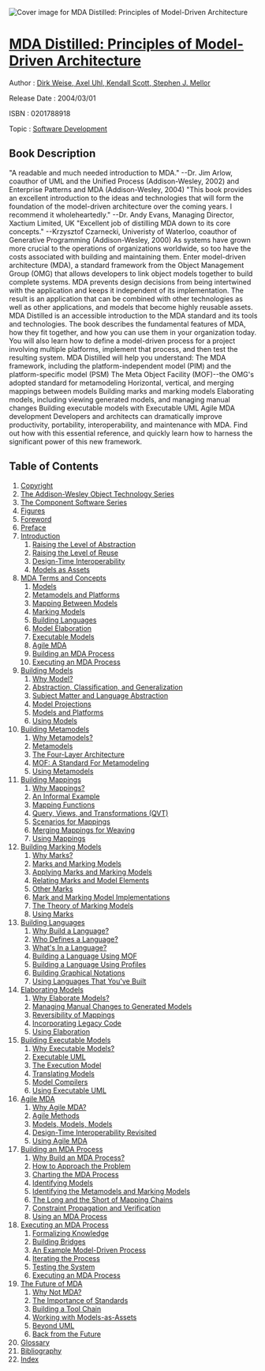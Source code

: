 ![Cover image for MDA Distilled: Principles of Model-Driven Architecture](https://imgdetail.ebookreading.net/cover/cover/software_development/EB0201788918.jpg)

[MDA Distilled: Principles of Model-Driven Architecture](https://ebookreading.net/view/book/MDA+Distilled%3A+Principles+of+Model-Driven+Architecture-EB0201788918_1.html "MDA Distilled: Principles of Model-Driven Architecture")
====================================================================================================================

Author : [Dirk Weise](https://ebookreading.net/search/author/Dirk+Weise),[ Axel Uhl](https://ebookreading.net/search/author/+Axel+Uhl),[ Kendall Scott](https://ebookreading.net/search/author/+Kendall+Scott),[ Stephen J. Mellor](https://ebookreading.net/search/author/+Stephen+J.+Mellor)

Release Date : 2004/03/01

ISBN : 0201788918

Topic : [Software Development](https://ebookreading.net/search/category/software-development)

Book Description
-----------------

"A readable and much needed introduction to MDA." --Dr. Jim Arlow, coauthor of UML and the Unified Process (Addison-Wesley, 2002) and Enterprise Patterns and MDA (Addison-Wesley, 2004)
"This book provides an excellent introduction to the ideas and technologies that will form the foundation of the model-driven architecture over the coming years. I recommend it wholeheartedly." --Dr. Andy Evans, Managing Director, Xactium Limited, UK
"Excellent job of distilling MDA down to its core concepts." --Krzysztof Czarnecki, Univeristy of Waterloo, coauthor of Generative Programming (Addison-Wesley, 2000)
As systems have grown more crucial to the operations of organizations worldwide, so too have the costs associated with building and maintaining them. Enter model-driven architecture (MDA), a standard framework from the Object Management Group (OMG) that allows developers to link object models together to build complete systems. MDA prevents design decisions from being intertwined with the application and keeps it independent of its implementation. The result is an application that can be combined with other technologies as well as other applications, and models that become highly reusable assets.
MDA Distilled is an accessible introduction to the MDA standard and its tools and technologies. The book describes the fundamental features of MDA, how they fit together, and how you can use them in your organization today. You will also learn how to define a model-driven process for a project involving multiple platforms, implement that process, and then test the resulting system.
MDA Distilled will help you understand:
The MDA framework, including the platform-independent model (PIM) and the platform-specific model (PSM)
The Meta Object Facility (MOF)--the OMG's adopted standard for metamodeling
Horizontal, vertical, and merging mappings between models
Building marks and marking models
Elaborating models, including viewing generated models, and managing manual changes
Building executable models with Executable UML
Agile MDA development
Developers and architects can dramatically improve productivity, portability, interoperability, and maintenance with MDA. Find out how with this essential reference, and quickly learn how to harness the significant power of this new framework.

              
Table of Contents
-----------------

1. [Copyright](https://ebookreading.net/view/book/MDA+Distilled%3A+Principles+of+Model-Driven+Architecture-EB0201788918_0.html)
1. [The Addison-Wesley Object Technology Series](https://ebookreading.net/view/book/MDA+Distilled%3A+Principles+of+Model-Driven+Architecture-EB0201788918_0.html)
1. [The Component Software Series](https://ebookreading.net/view/book/MDA+Distilled%3A+Principles+of+Model-Driven+Architecture-EB0201788918_0.html)
1. [Figures](https://ebookreading.net/view/book/MDA+Distilled%3A+Principles+of+Model-Driven+Architecture-EB0201788918_0.html)
1. [Foreword](https://ebookreading.net/view/book/MDA+Distilled%3A+Principles+of+Model-Driven+Architecture-EB0201788918_0.html)
1. [Preface](https://ebookreading.net/view/book/MDA+Distilled%3A+Principles+of+Model-Driven+Architecture-EB0201788918_0.html)
1. [Introduction](https://ebookreading.net/view/book/MDA+Distilled%3A+Principles+of+Model-Driven+Architecture-EB0201788918_0.html)
    1. [Raising the Level of Abstraction](https://ebookreading.net/view/book/MDA+Distilled%3A+Principles+of+Model-Driven+Architecture-EB0201788918_0.html)
    1. [Raising the Level of Reuse](https://ebookreading.net/view/book/MDA+Distilled%3A+Principles+of+Model-Driven+Architecture-EB0201788918_0.html)
    1. [Design-Time Interoperability](https://ebookreading.net/view/book/MDA+Distilled%3A+Principles+of+Model-Driven+Architecture-EB0201788918_0.html)
    1. [Models as Assets](https://ebookreading.net/view/book/MDA+Distilled%3A+Principles+of+Model-Driven+Architecture-EB0201788918_0.html)
1. [MDA Terms and Concepts](https://ebookreading.net/view/book/MDA+Distilled%3A+Principles+of+Model-Driven+Architecture-EB0201788918_0.html)
    1. [Models](https://ebookreading.net/view/book/MDA+Distilled%3A+Principles+of+Model-Driven+Architecture-EB0201788918_0.html)
    1. [Metamodels and Platforms](https://ebookreading.net/view/book/MDA+Distilled%3A+Principles+of+Model-Driven+Architecture-EB0201788918_0.html)
    1. [Mapping Between Models](https://ebookreading.net/view/book/MDA+Distilled%3A+Principles+of+Model-Driven+Architecture-EB0201788918_0.html)
    1. [Marking Models](https://ebookreading.net/view/book/MDA+Distilled%3A+Principles+of+Model-Driven+Architecture-EB0201788918_0.html)
    1. [Building Languages](https://ebookreading.net/view/book/MDA+Distilled%3A+Principles+of+Model-Driven+Architecture-EB0201788918_0.html)
    1. [Model Elaboration](https://ebookreading.net/view/book/MDA+Distilled%3A+Principles+of+Model-Driven+Architecture-EB0201788918_0.html)
    1. [Executable Models](https://ebookreading.net/view/book/MDA+Distilled%3A+Principles+of+Model-Driven+Architecture-EB0201788918_0.html)
    1. [Agile MDA](https://ebookreading.net/view/book/MDA+Distilled%3A+Principles+of+Model-Driven+Architecture-EB0201788918_0.html)
    1. [Building an MDA Process](https://ebookreading.net/view/book/MDA+Distilled%3A+Principles+of+Model-Driven+Architecture-EB0201788918_0.html)
    1. [Executing an MDA Process](https://ebookreading.net/view/book/MDA+Distilled%3A+Principles+of+Model-Driven+Architecture-EB0201788918_0.html)
1. [Building Models](https://ebookreading.net/view/book/MDA+Distilled%3A+Principles+of+Model-Driven+Architecture-EB0201788918_0.html)
    1. [Why Model?](https://ebookreading.net/view/book/MDA+Distilled%3A+Principles+of+Model-Driven+Architecture-EB0201788918_0.html)
    1. [Abstraction, Classification, and Generalization](https://ebookreading.net/view/book/MDA+Distilled%3A+Principles+of+Model-Driven+Architecture-EB0201788918_0.html)
    1. [Subject Matter and Language Abstraction](https://ebookreading.net/view/book/MDA+Distilled%3A+Principles+of+Model-Driven+Architecture-EB0201788918_0.html)
    1. [Model Projections](https://ebookreading.net/view/book/MDA+Distilled%3A+Principles+of+Model-Driven+Architecture-EB0201788918_0.html)
    1. [Models and Platforms](https://ebookreading.net/view/book/MDA+Distilled%3A+Principles+of+Model-Driven+Architecture-EB0201788918_0.html)
    1. [Using Models](https://ebookreading.net/view/book/MDA+Distilled%3A+Principles+of+Model-Driven+Architecture-EB0201788918_0.html)
1. [Building Metamodels](https://ebookreading.net/view/book/MDA+Distilled%3A+Principles+of+Model-Driven+Architecture-EB0201788918_0.html)
    1. [Why Metamodels?](https://ebookreading.net/view/book/MDA+Distilled%3A+Principles+of+Model-Driven+Architecture-EB0201788918_0.html)
    1. [Metamodels](https://ebookreading.net/view/book/MDA+Distilled%3A+Principles+of+Model-Driven+Architecture-EB0201788918_0.html)
    1. [The Four-Layer Architecture](https://ebookreading.net/view/book/MDA+Distilled%3A+Principles+of+Model-Driven+Architecture-EB0201788918_0.html)
    1. [MOF: A Standard For Metamodeling](https://ebookreading.net/view/book/MDA+Distilled%3A+Principles+of+Model-Driven+Architecture-EB0201788918_0.html)
    1. [Using Metamodels](https://ebookreading.net/view/book/MDA+Distilled%3A+Principles+of+Model-Driven+Architecture-EB0201788918_0.html)
1. [Building Mappings](https://ebookreading.net/view/book/MDA+Distilled%3A+Principles+of+Model-Driven+Architecture-EB0201788918_0.html)
    1. [Why Mappings?](https://ebookreading.net/view/book/MDA+Distilled%3A+Principles+of+Model-Driven+Architecture-EB0201788918_0.html)
    1. [An Informal Example](https://ebookreading.net/view/book/MDA+Distilled%3A+Principles+of+Model-Driven+Architecture-EB0201788918_0.html)
    1. [Mapping Functions](https://ebookreading.net/view/book/MDA+Distilled%3A+Principles+of+Model-Driven+Architecture-EB0201788918_0.html)
    1. [Query, Views, and Transformations (QVT)](https://ebookreading.net/view/book/MDA+Distilled%3A+Principles+of+Model-Driven+Architecture-EB0201788918_0.html)
    1. [Scenarios for Mappings](https://ebookreading.net/view/book/MDA+Distilled%3A+Principles+of+Model-Driven+Architecture-EB0201788918_0.html)
    1. [Merging Mappings for Weaving](https://ebookreading.net/view/book/MDA+Distilled%3A+Principles+of+Model-Driven+Architecture-EB0201788918_0.html)
    1. [Using Mappings](https://ebookreading.net/view/book/MDA+Distilled%3A+Principles+of+Model-Driven+Architecture-EB0201788918_0.html)
1. [Building Marking Models](https://ebookreading.net/view/book/MDA+Distilled%3A+Principles+of+Model-Driven+Architecture-EB0201788918_0.html)
    1. [Why Marks?](https://ebookreading.net/view/book/MDA+Distilled%3A+Principles+of+Model-Driven+Architecture-EB0201788918_0.html)
    1. [Marks and Marking Models](https://ebookreading.net/view/book/MDA+Distilled%3A+Principles+of+Model-Driven+Architecture-EB0201788918_0.html)
    1. [Applying Marks and Marking Models](https://ebookreading.net/view/book/MDA+Distilled%3A+Principles+of+Model-Driven+Architecture-EB0201788918_0.html)
    1. [Relating Marks and Model Elements](https://ebookreading.net/view/book/MDA+Distilled%3A+Principles+of+Model-Driven+Architecture-EB0201788918_0.html)
    1. [Other Marks](https://ebookreading.net/view/book/MDA+Distilled%3A+Principles+of+Model-Driven+Architecture-EB0201788918_0.html)
    1. [Mark and Marking Model Implementations](https://ebookreading.net/view/book/MDA+Distilled%3A+Principles+of+Model-Driven+Architecture-EB0201788918_0.html)
    1. [The Theory of Marking Models](https://ebookreading.net/view/book/MDA+Distilled%3A+Principles+of+Model-Driven+Architecture-EB0201788918_0.html)
    1. [Using Marks](https://ebookreading.net/view/book/MDA+Distilled%3A+Principles+of+Model-Driven+Architecture-EB0201788918_0.html)
1. [Building Languages](https://ebookreading.net/view/book/MDA+Distilled%3A+Principles+of+Model-Driven+Architecture-EB0201788918_0.html)
    1. [Why Build a Language?](https://ebookreading.net/view/book/MDA+Distilled%3A+Principles+of+Model-Driven+Architecture-EB0201788918_0.html)
    1. [Who Defines a Language?](https://ebookreading.net/view/book/MDA+Distilled%3A+Principles+of+Model-Driven+Architecture-EB0201788918_0.html)
    1. [What&#39;s In a Language?](https://ebookreading.net/view/book/MDA+Distilled%3A+Principles+of+Model-Driven+Architecture-EB0201788918_0.html)
    1. [Building a Language Using MOF](https://ebookreading.net/view/book/MDA+Distilled%3A+Principles+of+Model-Driven+Architecture-EB0201788918_0.html)
    1. [Building a Language Using Profiles](https://ebookreading.net/view/book/MDA+Distilled%3A+Principles+of+Model-Driven+Architecture-EB0201788918_0.html)
    1. [Building Graphical Notations](https://ebookreading.net/view/book/MDA+Distilled%3A+Principles+of+Model-Driven+Architecture-EB0201788918_0.html)
    1. [Using Languages That You&#39;ve Built](https://ebookreading.net/view/book/MDA+Distilled%3A+Principles+of+Model-Driven+Architecture-EB0201788918_0.html)
1. [Elaborating Models](https://ebookreading.net/view/book/MDA+Distilled%3A+Principles+of+Model-Driven+Architecture-EB0201788918_0.html)
    1. [Why Elaborate Models?](https://ebookreading.net/view/book/MDA+Distilled%3A+Principles+of+Model-Driven+Architecture-EB0201788918_0.html)
    1. [Managing Manual Changes to Generated Models](https://ebookreading.net/view/book/MDA+Distilled%3A+Principles+of+Model-Driven+Architecture-EB0201788918_0.html)
    1. [Reversibility of Mappings](https://ebookreading.net/view/book/MDA+Distilled%3A+Principles+of+Model-Driven+Architecture-EB0201788918_0.html)
    1. [Incorporating Legacy Code](https://ebookreading.net/view/book/MDA+Distilled%3A+Principles+of+Model-Driven+Architecture-EB0201788918_0.html)
    1. [Using Elaboration](https://ebookreading.net/view/book/MDA+Distilled%3A+Principles+of+Model-Driven+Architecture-EB0201788918_0.html)
1. [Building Executable Models](https://ebookreading.net/view/book/MDA+Distilled%3A+Principles+of+Model-Driven+Architecture-EB0201788918_0.html)
    1. [Why Executable Models?](https://ebookreading.net/view/book/MDA+Distilled%3A+Principles+of+Model-Driven+Architecture-EB0201788918_0.html)
    1. [Executable UML](https://ebookreading.net/view/book/MDA+Distilled%3A+Principles+of+Model-Driven+Architecture-EB0201788918_0.html)
    1. [The Execution Model](https://ebookreading.net/view/book/MDA+Distilled%3A+Principles+of+Model-Driven+Architecture-EB0201788918_0.html)
    1. [Translating Models](https://ebookreading.net/view/book/MDA+Distilled%3A+Principles+of+Model-Driven+Architecture-EB0201788918_0.html)
    1. [Model Compilers](https://ebookreading.net/view/book/MDA+Distilled%3A+Principles+of+Model-Driven+Architecture-EB0201788918_0.html)
    1. [Using Executable UML](https://ebookreading.net/view/book/MDA+Distilled%3A+Principles+of+Model-Driven+Architecture-EB0201788918_0.html)
1. [Agile MDA](https://ebookreading.net/view/book/MDA+Distilled%3A+Principles+of+Model-Driven+Architecture-EB0201788918_0.html)
    1. [Why Agile MDA?](https://ebookreading.net/view/book/MDA+Distilled%3A+Principles+of+Model-Driven+Architecture-EB0201788918_0.html)
    1. [Agile Methods](https://ebookreading.net/view/book/MDA+Distilled%3A+Principles+of+Model-Driven+Architecture-EB0201788918_0.html)
    1. [Models, Models, Models](https://ebookreading.net/view/book/MDA+Distilled%3A+Principles+of+Model-Driven+Architecture-EB0201788918_0.html)
    1. [Design-Time Interoperability Revisited](https://ebookreading.net/view/book/MDA+Distilled%3A+Principles+of+Model-Driven+Architecture-EB0201788918_0.html)
    1. [Using Agile MDA](https://ebookreading.net/view/book/MDA+Distilled%3A+Principles+of+Model-Driven+Architecture-EB0201788918_0.html)
1. [Building an MDA Process](https://ebookreading.net/view/book/MDA+Distilled%3A+Principles+of+Model-Driven+Architecture-EB0201788918_0.html)
    1. [Why Build an MDA Process?](https://ebookreading.net/view/book/MDA+Distilled%3A+Principles+of+Model-Driven+Architecture-EB0201788918_0.html)
    1. [How to Approach the Problem](https://ebookreading.net/view/book/MDA+Distilled%3A+Principles+of+Model-Driven+Architecture-EB0201788918_0.html)
    1. [Charting the MDA Process](https://ebookreading.net/view/book/MDA+Distilled%3A+Principles+of+Model-Driven+Architecture-EB0201788918_0.html)
    1. [Identifying Models](https://ebookreading.net/view/book/MDA+Distilled%3A+Principles+of+Model-Driven+Architecture-EB0201788918_0.html)
    1. [Identifying the Metamodels and Marking Models](https://ebookreading.net/view/book/MDA+Distilled%3A+Principles+of+Model-Driven+Architecture-EB0201788918_0.html)
    1. [The Long and the Short of Mapping Chains](https://ebookreading.net/view/book/MDA+Distilled%3A+Principles+of+Model-Driven+Architecture-EB0201788918_0.html)
    1. [Constraint Propagation and Verification](https://ebookreading.net/view/book/MDA+Distilled%3A+Principles+of+Model-Driven+Architecture-EB0201788918_0.html)
    1. [Using an MDA Process](https://ebookreading.net/view/book/MDA+Distilled%3A+Principles+of+Model-Driven+Architecture-EB0201788918_0.html)
1. [Executing an MDA Process](https://ebookreading.net/view/book/MDA+Distilled%3A+Principles+of+Model-Driven+Architecture-EB0201788918_0.html)
    1. [Formalizing Knowledge](https://ebookreading.net/view/book/MDA+Distilled%3A+Principles+of+Model-Driven+Architecture-EB0201788918_0.html)
    1. [Building Bridges](https://ebookreading.net/view/book/MDA+Distilled%3A+Principles+of+Model-Driven+Architecture-EB0201788918_0.html)
    1. [An Example Model-Driven Process](https://ebookreading.net/view/book/MDA+Distilled%3A+Principles+of+Model-Driven+Architecture-EB0201788918_0.html)
    1. [Iterating the Process](https://ebookreading.net/view/book/MDA+Distilled%3A+Principles+of+Model-Driven+Architecture-EB0201788918_0.html)
    1. [Testing the System](https://ebookreading.net/view/book/MDA+Distilled%3A+Principles+of+Model-Driven+Architecture-EB0201788918_0.html)
    1. [Executing an MDA Process](https://ebookreading.net/view/book/MDA+Distilled%3A+Principles+of+Model-Driven+Architecture-EB0201788918_0.html)
1. [The Future of MDA](https://ebookreading.net/view/book/MDA+Distilled%3A+Principles+of+Model-Driven+Architecture-EB0201788918_0.html)
    1. [Why Not MDA?](https://ebookreading.net/view/book/MDA+Distilled%3A+Principles+of+Model-Driven+Architecture-EB0201788918_0.html)
    1. [The Importance of Standards](https://ebookreading.net/view/book/MDA+Distilled%3A+Principles+of+Model-Driven+Architecture-EB0201788918_0.html)
    1. [Building a Tool Chain](https://ebookreading.net/view/book/MDA+Distilled%3A+Principles+of+Model-Driven+Architecture-EB0201788918_0.html)
    1. [Working with Models-as-Assets](https://ebookreading.net/view/book/MDA+Distilled%3A+Principles+of+Model-Driven+Architecture-EB0201788918_0.html)
    1. [Beyond UML](https://ebookreading.net/view/book/MDA+Distilled%3A+Principles+of+Model-Driven+Architecture-EB0201788918_0.html)
    1. [Back from the Future](https://ebookreading.net/view/book/MDA+Distilled%3A+Principles+of+Model-Driven+Architecture-EB0201788918_0.html)
1. [Glossary](https://ebookreading.net/view/book/MDA+Distilled%3A+Principles+of+Model-Driven+Architecture-EB0201788918_0.html)
1. [Bibliography](https://ebookreading.net/view/book/MDA+Distilled%3A+Principles+of+Model-Driven+Architecture-EB0201788918_0.html)
1. [Index](https://ebookreading.net/view/book/MDA+Distilled%3A+Principles+of+Model-Driven+Architecture-EB0201788918_0.html)
